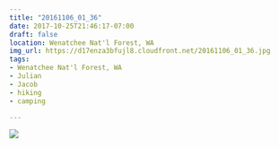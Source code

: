```yaml
---
title: "20161106_01_36"
date: 2017-10-25T21:46:17-07:00
draft: false
location: Wenatchee Nat'l Forest, WA
img_url: https://d17enza3bfujl8.cloudfront.net/20161106_01_36.jpg
tags:
- Wenatchee Nat'l Forest, WA
- Julian
- Jacob
- hiking
- camping

---
```


![](https://d17enza3bfujl8.cloudfront.net/20161106_01_36.jpg)

